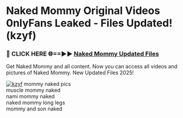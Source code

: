 # Naked Mommy Original Videos 0nlyFans Leaked - Files Updated! (kzyf)

<h3>🔴 CLICK HERE 🌐==►► <a href="https://tinyurl.com/yckcrads" rel="nofollow">Naked Mommy Updated Files</a></h3>

Get Naked Mommy and all content. Now you can access all videos and pictures of Naked Mommy. New Updated Files 2025!

[![kzyf](https://i.imgur.com/hpKpOFt.gif)](https://tinyurl.com/yckcrads)
mommy naked pics<br>
muscle mommy naked<br>
nami mommy naked<br>
naked mommy long legs<br>
mommy and son naked